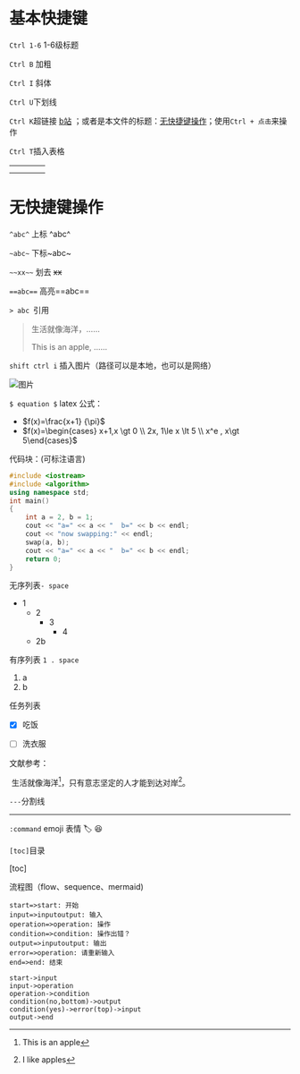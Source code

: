 # 基本快捷键

`Ctrl 1-6`  1-6级标题

`Ctrl B`  加粗

`Ctrl I`  斜体

`Ctrl U`下划线

`Ctrl K`超链接 [b站](www.bilibili.com) ；或者是本文件的标题：[无快捷键操作](#无快捷键操作)；使用`Ctrl + 点击`来操作

`Ctrl T`插入表格

|      |      |      |      |
| :--: | ---- | ---- | ---- |
|      |      |      |      |
|      |      |      |      |



# 无快捷键操作

`^abc^` 上标 ^abc^

`~abc~` 下标~abc~

`~~xx~~` 划去 ~~xx~~

`==abc==` 高亮==abc==

`> abc `引用

> 生活就像海洋，……
>
> This is an apple, ......

`shift ctrl i` 插入图片（路径可以是本地，也可以是网络）

![图片](https://img2.baidu.com/it/u=411374890,3609130831&fm=253&fmt=auto&app=138&f=JPEG?w=499&h=281)



`$ equation $` latex 公式：

+ $f(x)=\frac{x+1} {\pi}$
+ $f(x)=\begin{cases} x+1,x \gt 0 \\ 2x, 1\le x \lt 5 \\ x^e , x\gt 5\end{cases}$



代码块：(可标注语言)

```c++
#include <iostream>
#include <algorithm>
using namespace std;
int main()
{
    int a = 2, b = 1;
    cout << "a=" << a << "  b=" << b << endl;
    cout << "now swapping:" << endl;
    swap(a, b);
    cout << "a=" << a << "  b=" << b << endl;
    return 0;
}
```



无序列表`- space `

-  1
     - 2
          - 3
               - 4
     - 2b



有序列表 `1 . space`

1. a
2. b

任务列表

- [x] 吃饭
- [ ] 洗衣服



文献参考：

​		生活就像海洋[^1]，只有意志坚定的人才能到达对岸[^2]。

[^1]:This is an apple
[^2]:I like apples

`---`分割线

---

`:command` emoji 表情 :label: :laughing:



`[toc]`目录

[toc]

流程图（flow、sequence、mermaid)

```flow
start=>start: 开始
input=>inputoutput: 输入
operation=>operation: 操作
condition=>condition: 操作出错？
output=>inputoutput: 输出
error=>operation: 请重新输入
end=>end: 结束

start->input
input->operation
operation->condition
condition(no,bottom)->output
condition(yes)->error(top)->input
output->end
```

